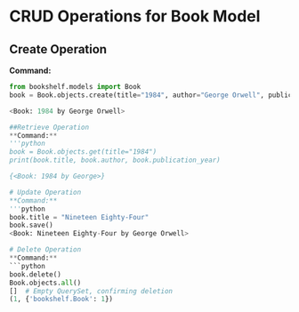 # CRUD Operations for Book Model

## Create Operation
**Command:**
```python
from bookshelf.models import Book
book = Book.objects.create(title="1984", author="George Orwell", publication_year=1949)

<Book: 1984 by George Orwell>

##Retrieve Operation
**Command:**
'''python
book = Book.objects.get(title="1984")
print(book.title, book.author, book.publication_year)

{<Book: 1984 by George>}

# Update Operation
**Command:**
'''python
book.title = "Nineteen Eighty-Four"
book.save()
<Book: Nineteen Eighty-Four by George Orwell>

# Delete Operation
**Command:**
```python
book.delete()
Book.objects.all()
[]  # Empty QuerySet, confirming deletion
(1, {'bookshelf.Book': 1})